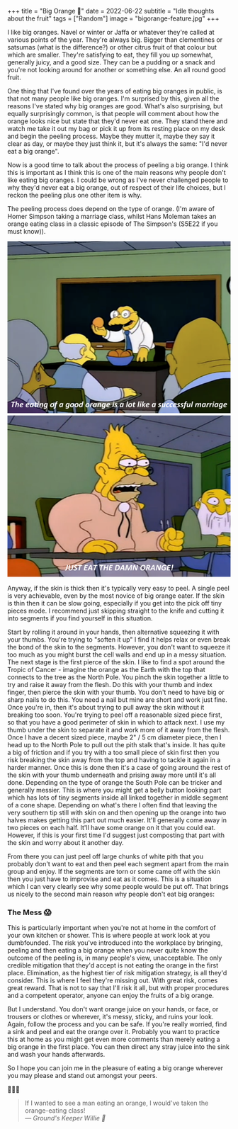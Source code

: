 +++
title =  "Big Orange 🍊"
date =  2022-06-22
subtitle =  "Idle thoughts about the fruit"
tags =  ["Random"]
image = "bigorange-feature.jpg"
+++

I like big oranges. Navel or winter or Jaffa or  whatever they're called at various points of the year. They're always  big. Bigger than clementines or satsumas (what is the difference?) or  other citrus fruit of that colour but which are smaller. They're  satisfying to eat, they fill you up somewhat, generally juicy, and a  good size. They can be a pudding or a snack and you're not looking  around for another or something else. An all round good fruit.

One thing that I've found over the years of eating big oranges in public,  is that not many people like big oranges. I'm surprised by this, given  all the reasons I've stated why big oranges are good. What's also  surprising, but equally surprisingly common, is that people will comment about how the orange looks nice but state that they'd never eat one.  They stand there and watch me take it out my bag or pick it up from its  resting place on my desk and begin the peeling process. Maybe they  mutter it, maybe they say it clear as day, or maybe they just think it,  but it's always the same: "I'd never eat a big orange".

Now is a  good time to talk about the process of peeling a big orange. I think  this is important as I think this is one of the main reasons why people  don't like eating big oranges. I could be wrong as I've never challenged people to why they'd never eat a big orange, out of respect of their  life choices, but I reckon the peeling plus one other item is why.

The peeling process does depend on the type of orange. (I'm aware of Homer  Simpson taking a marriage class, whilst Hans Moleman takes an orange  eating class in a classic episode of The Simpson's (S5E22 if you must  know)).

![The Orange Eating Class](eating-class.png "The Orange Eating Class")

Anyway, if the  skin is thick then it's typically very easy to peel. A single peel is  very achievable, even by the most novice of big orange eater. If the  skin is thin then it can be slow going, especially if you get into the  pick off tiny pieces mode. I recommend just skipping straight to the  knife and cutting it into segments if you find yourself in this  situation.

Start by rolling it around in your hands, then  alternative squeezing it with your thumbs. You're trying to "soften it  up" I find it helps relax or even break the bond of the skin to the  segments. However, you don't want to squeeze it too much as you might  burst the cell walls and end up in a messy situation. The next stage is  the first pierce of the skin. I like to find a spot around the Tropic of Cancer - imagine the orange as the Earth with the top that connects to  the tree as the North Pole. You pinch the skin together a little to try  and raise it away from the flesh. Do this with your thumb and index  finger, then pierce the skin with your thumb. You don't need to have big or sharp nails to do this. You need a nail but mine are short and work  just fine. Once you're in, then it's about trying to pull away the skin  without it breaking too soon. You're trying to peel off a reasonable  sized piece first, so that you have a good perimeter of skin in which to attack next. I use my thumb under the skin to separate it and work more of it away from the flesh. Once I have a decent sized piece, maybe 2" / 5 cm diameter piece, then I head up to the North Pole to pull out the  pith stalk that's inside. It has quite a big of friction and if you try  with a too small piece of skin first then you risk breaking the skin  away from the top and having to tackle it again in a harder manner. Once this is done then it's a case of going around the rest of the skin with your thumb underneath and prising away more until it's all done.  Depending on the type of orange the South Pole can be tricker and  generally messier. This is where you might get a belly button looking  part which has lots of tiny segments inside all linked together in  middle segment of a cone shape. Depending on what's there I often find  that leaving the very southern tip still with skin on and then opening  up the orange into two halves makes getting this part out much easier.  It'll generally come away in two pieces on each half. It'll have some  orange on it that you could eat. However, if this is your first time I'd suggest just composting that part with the skin and worry about it  another day.

From there you can just peel off large chunks of  white pith that you probably don't want to eat and then peel each  segment apart from the main group and enjoy. If the segments are torn or some came off with the skin then you just have to improvise and eat as  it comes. This is a situation which I can very clearly see why some  people would be put off. That brings us nicely to the second main reason why people don't eat big oranges:

### The Mess 😱

This is  particularly important when you're not at home in the comfort of your  own kitchen or shower. This is where people at work look at you  dumbfounded. The risk you've introduced into the workplace by bringing,  peeling and then eating a big orange when you never quite know the  outcome of the peeling is, in many people's view, unacceptable. The only credible mitigation that they'd accept is not eating the orange in the  first place. Elimination, as the highest tier of risk mitigation  strategy, is all they'd consider. This is where I feel they're missing  out. With great risk, comes great reward. That is not to say that I'll  risk it all, but with proper procedures and a competent operator, anyone can enjoy the fruits of a big orange.

But I understand. You don't want orange juice on your hands, or face, or trousers or clothes or  wherever, it's messy, sticky, and ruins your look. Again, follow the  process and you can be safe. If you're really worried, find a sink and  peel and eat the orange over it. Probably you want to practice this at  home as you might get even more comments than merely eating a big orange in the first place. You can then direct any stray juice into the sink  and wash your hands afterwards.

So I hope you can join me in the pleasure of eating a big orange wherever you may please and stand out amongst your peers.

🧡🧡🧡

> If I wanted to see a man eating an orange, I would've taken the orange-eating class!<br>
> — <cite>Ground's Keeper Willie 🍊</cite>
